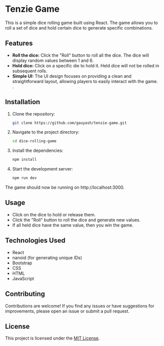 # Tenzie Game

This is a simple dice rolling game built using React. The game allows you to roll a set of dice and hold certain dice to generate specific combinations.

## Features

- **Roll the dice:** Click the "Roll" button to roll all the dice. The dice will display random values between 1 and 6.
- **Hold dice:** Click on a specific die to hold it. Held dice will not be rolled in subsequent rolls.
- **Simple UI:** The UI design focuses on providing a clean and straightforward layout, allowing players to easily interact with the game. .


## Installation

1. Clone the repository:

   ```bash
   git clone https://github.com/gauyash/tenzie-game.git


2. Navigate to the project directory:

    ```bash
    cd dice-rolling-game

3. Install the dependencies:

    ```bash
    npm install


4. Start the development server:

    ```bash
    npm run dev

The game should now be running on http://localhost:3000.



## Usage
- Click on the dice to hold or release them.
- Click the "Roll" button to roll the dice and generate new values.
- If all held dice have the same value, then you win the game.

## Technologies Used

- React
- nanoid (for generating unique IDs)
- Bootstrap
- CSS
- HTML
- JavaScript

## Contributing
Contributions are welcome! If you find any issues or have suggestions for improvements, please open an issue or submit a pull request.

## License
This project is licensed under the [MIT License](LICENSE).
